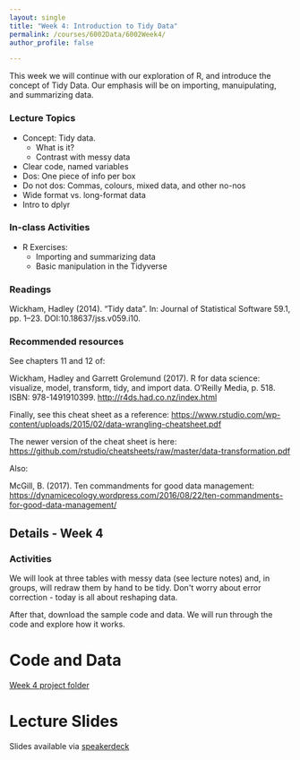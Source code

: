 ```yaml
---
layout: single
title: "Week 4: Introduction to Tidy Data"
permalink: /courses/6002Data/6002Week4/
author_profile: false

---
```


This week we will continue with our exploration of R, and introduce the concept of Tidy Data. Our emphasis will be on importing, manuipulating, and summarizing data. 

### Lecture Topics

* Concept: Tidy data. 
  + What is it?
  + Contrast with messy data
* Clear code, named variables
* Dos: One piece of info per box
* Do not dos: Commas, colours, mixed data, and other no-nos
* Wide format vs. long-format data
* Intro to dplyr

### In-class Activities

* R Exercises:
  + Importing and summarizing data
  + Basic manipulation in the Tidyverse

### Readings

Wickham, Hadley (2014). “Tidy data”. In: Journal of Statistical Software 59.1, pp. 1–23. DOI:10.18637/jss.v059.i10.

### Recommended resources

See chapters 11 and 12 of:

Wickham, Hadley and Garrett Grolemund (2017). R for data science: visualize, model, transform, tidy, and import data. O’Reilly Media, p. 518. ISBN: 978-1491910399. http://r4ds.had.co.nz/index.html

Finally, see this cheat sheet as a reference: https://www.rstudio.com/wp-content/uploads/2015/02/data-wrangling-cheatsheet.pdf

The newer version of the cheat sheet is here: https://github.com/rstudio/cheatsheets/raw/master/data-transformation.pdf 

Also:

McGill, B. (2017). Ten commandments for good data management: https://dynamicecology.wordpress.com/2016/08/22/ten-commandments-for-good-data-management/

## Details - Week 4

### Activities

We will look at three tables with messy data (see lecture notes) and, in groups, will redraw them by hand to be tidy. Don't worry about error correction - today is all about reshaping data. 

After that, download the sample code and data. We will run through the code and explore how it works.

# Code and Data

[Week 4 project folder](/assets/images/6002_Week4.zip)

# Lecture Slides

<script async class="speakerdeck-embed" data-id="8b6b12656f264ef4b3ef879d495851c7" data-ratio="1.77777777777778" src="//speakerdeck.com/assets/embed.js"></script>

Slides available via [speakerdeck](https://speakerdeck.com/pandalusplatyceros/fish-6002-week-3-introduction-to-tidy-data)